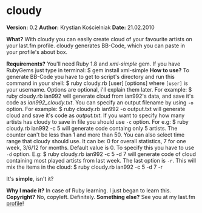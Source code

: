 cloudy
======
**Version:** 0.2
**Author:** Krystian Kościelniak
**Date:** 21.02.2010

**What?**
With cloudy you can easily create cloud of your favourite artists on your last.fm profile. cloudy generates BB-Code, which you can paste in your profile's about box.

**Requirements?**
You'll need Ruby 1.8 and *xml-simple* gem. If you have RubyGems just type in terminal:
	$ gem install xml-simple
**How to use?**
To generate BB-Code you have to get to script's directory and run this command in your shell:
	$ ruby cloudy.rb [user] [options]
where `[user]` is your username. Options are optional, i'll explain them later. For example:
	$ ruby cloudy.rb ian992
will generate cloud from ian992's data, and save it's code as *ian992_cloudy.txt*. You can specify an output filename by using `-o` option. For example:
	$ ruby cloudy.rb ian992 -o output.txt
will generate cloud and save it's code as *output.txt*. If you want to specify how many artists has cloudy to save in file you should use `-c` option. For e.g:
	$ ruby cloudy.rb ian992 -c 5
will generate code containg only 5 artists. The counter can't be less than 1 and more than 50. You can also select time range that cloudy should use. It can be: 0 for overall statistics, 7 for one week, 3/6/12 for months. Default value is 0. To specify this you have to use `-d` option. E.g:
	$ ruby cloudy.rb ian992 -c 5 -d 7
will generate code of cloud containing most played artists from last week. The last option is `-r`. This will mix the items in the cloud:
	$ ruby cloudy.rb ian992 -c 5 -d 7 -r

It's **simple**, isn't it?

**Why I made it?** In case of Ruby learning. I just began to learn this. 
**Copyright?** No, copyleft. Definitely.
**Something else?** See you at my last.fm [profile](http://last.fm/user/ian992)!
